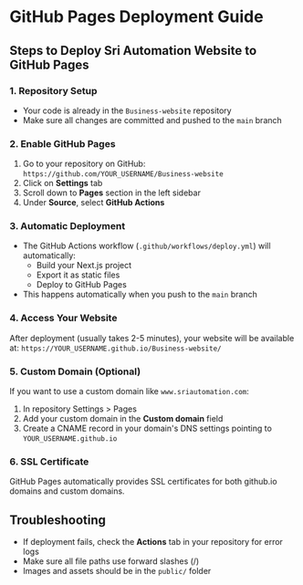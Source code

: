 # GitHub Pages Deployment Guide

## Steps to Deploy Sri Automation Website to GitHub Pages

### 1. Repository Setup
- Your code is already in the `Business-website` repository
- Make sure all changes are committed and pushed to the `main` branch

### 2. Enable GitHub Pages
1. Go to your repository on GitHub: `https://github.com/YOUR_USERNAME/Business-website`
2. Click on **Settings** tab
3. Scroll down to **Pages** section in the left sidebar
4. Under **Source**, select **GitHub Actions**

### 3. Automatic Deployment
- The GitHub Actions workflow (`.github/workflows/deploy.yml`) will automatically:
  - Build your Next.js project
  - Export it as static files
  - Deploy to GitHub Pages
- This happens automatically when you push to the `main` branch

### 4. Access Your Website
After deployment (usually takes 2-5 minutes), your website will be available at:
`https://YOUR_USERNAME.github.io/Business-website/`

### 5. Custom Domain (Optional)
If you want to use a custom domain like `www.sriautomation.com`:
1. In repository Settings > Pages
2. Add your custom domain in the **Custom domain** field
3. Create a CNAME record in your domain's DNS settings pointing to `YOUR_USERNAME.github.io`

### 6. SSL Certificate
GitHub Pages automatically provides SSL certificates for both github.io domains and custom domains.

## Troubleshooting
- If deployment fails, check the **Actions** tab in your repository for error logs
- Make sure all file paths use forward slashes (/)
- Images and assets should be in the `public/` folder
